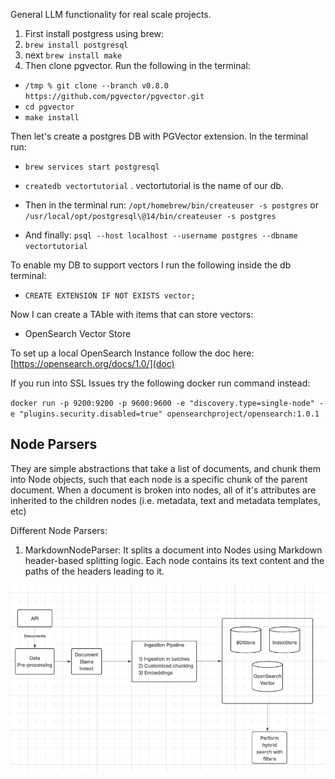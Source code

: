 General LLM functionality for real scale projects.


1. First install postgress using brew: 
2. `brew install postgresql`
3. next `brew install make`
4. Then clone pgvector. Run the following in the terminal: 
   
* `/tmp % git clone --branch v0.8.0 https://github.com/pgvector/pgvector.git`
*  `cd pgvector`
*  `make install`

Then let's create a postgres DB with PGVector extension. In the terminal run:

* `brew services start postgresql`

* `createdb vectortutorial` . vectortutorial is the name of our db.
*  Then in the terminal run: `/opt/homebrew/bin/createuser -s postgres` or `/usr/local/opt/postgresql\@14/bin/createuser -s postgres`
* And finally: `psql --host localhost --username postgres --dbname vectortutorial`

To enable my DB to support vectors I run the following inside the db terminal:

* `CREATE EXTENSION IF NOT EXISTS vector;`

Now I can create a TAble with items that can store vectors: 


* OpenSearch Vector Store

To set up a local OpenSearch Instance follow the doc here: [https://opensearch.org/docs/1.0/](doc)

If you run into SSL Issues try the following docker run command instead:

`docker run -p 9200:9200 -p 9600:9600 -e "discovery.type=single-node" -e "plugins.security.disabled=true" opensearchproject/opensearch:1.0.1
`


## Node Parsers

They are simple abstractions that take a list of documents, and chunk them
into Node objects, such that each node is a specific chunk of the parent document. 
When a document is broken into nodes, all of it's attributes are inherited 
to the children nodes (i.e. metadata, text and metadata templates, etc)

Different Node Parsers:

1) MarkdownNodeParser: It splits a document into Nodes using Markdown header-based splitting logic. Each node contains its text content and the paths
of the headers leading to it.

![Alt text](images/Ingestion_Pipeline.png)
